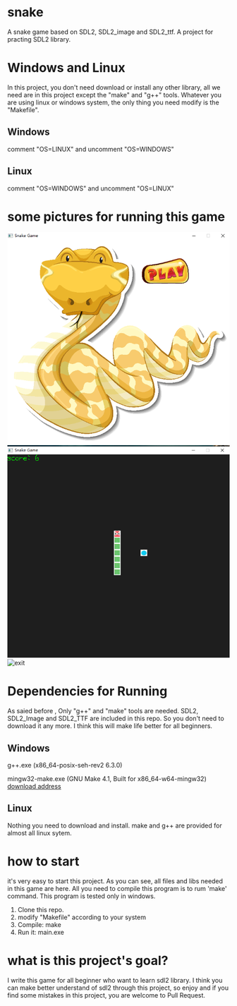 # snake
A snake game based on SDL2, SDL2_image and SDL2_ttf. A project for practing SDL2 library.

# Windows and Linux
In this project, you don't need download or install any other library, all we need are in this project except the "make" and "g++" tools. Whatever you are using linux or windows system, the only thing you need modify is the "Makefile".
## Windows
comment "OS=LINUX" and uncomment "OS=WINDOWS"
## Linux
comment "OS=WINDOWS" and uncomment "OS=LINUX"

# some pictures for running this game
![startUI](https://github.com/haojie1/snake/blob/main/src/image/startUI.png?raw=true)
![process](https://github.com/haojie1/snake/blob/main/src/image/process.png?raw=true)
![exit](https://github.com/haojie1/snake/blob/main/src/image/exit.jpg?raw=true)

# Dependencies for Running
As saied before , Only "g++" and "make" tools are needed. SDL2, SDL2_Image and SDL2_TTF are included in this repo. So you don't need to download it any more. I think this will make life better for all beginners.  
## Windows
g++.exe (x86_64-posix-seh-rev2 6.3.0)  

mingw32-make.exe (GNU Make 4.1, Built for x86_64-w64-mingw32)
[download address](https://github.com/niXman/mingw-builds-binaries/releases)
## Linux
Nothing you need to download and install. make and g++ are provided for almost all linux sytem.

# how to start
it's very easy to start this project. As you can see, all files and libs needed in this game are here. All you need to compile this program is to rum 'make' command. This program is tested only in windows.
1. Clone this repo.
2. modify "Makefile" according to your system
3. Compile: make
4. Run it: main.exe

# what is this project's goal?
I write this game for all beginner who want to learn sdl2 library. I think you can make better understand of sdl2 through this project, so enjoy and if you find some mistakes in this project, you are welcome to Pull Request.
